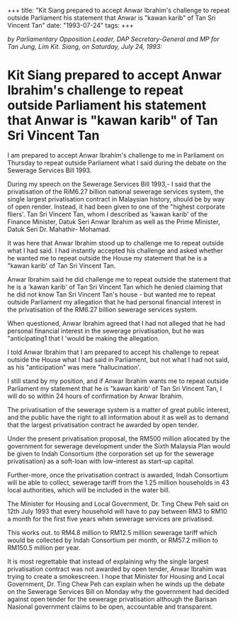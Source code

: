 +++ 
title: "Kit Siang prepared to accept Anwar Ibrahim's challenge to repeat outside Parliament his statement that Anwar is "kawan karib" of Tan Sri Vincent Tan"
date: "1993-07-24"
tags:
+++

_by Parliamentary Opposition Leader, DAP Secretary-General and MP for Tan Jung, Lim Kit. Siang, on Saturday, July 24, 1993:_

# Kit Siang prepared to accept Anwar Ibrahim's challenge to repeat outside Parliament his statement that Anwar is "kawan karib" of Tan Sri Vincent Tan

I am prepared to accept Anwar Ibrahim's challenge to me in Parliament on Thursday to repeat outside Parliament what I said during the debate on the Sewerage Services Bill 1993.</u>

During my speech on the Sewerage Services Bill 1993,- I said that the privatisation of the RiM6.27 billion national sewerage services system, the single largest privatisation contract in Malaysian history, should be by way of open render. Instead, it had been given to one of the "highest corporate fliers'. Tan Sri Vincent Tan, whom I described as 'kawan karib' of the Finance Minister, Datuk Seri Anwar Ibrahim as well as the Prime Minister, Datuk Seri Dr. Mahathir- Mohamad.

It was here that Anwar Ibrahim stood up to challenge me to repeat outside what I had said. I had instantly accepted his challenge and asked whether he wanted me to repeat outside the House my statement that he is a "kawan karib' of Tan Sri Vincent Tan.

Anwar Ibrahim said he did challenge me to repeat outside the statement that he is a 'kawan karib' of Tan Sri Vincent Tan which he denied claiming that he did not know Tan Sri Vincent Tan's house - but wanted me to repeat outside Parliament my allegation that he had personal financial interest in the privatisation of the RM6.27 billion sewerage services system.

When questioned, Anwar Ibrahim agreed that I had not alleged that he had personal financial interest in the sewerage privatisation, but he was "anticipating1 that I 'would be making the allegation.

I told Anwar Ibrahim that I am prepared to accept his challenge to repeat outside the House what I had said in Parliament, but not what I had not said, as his "anticipation" was mere "hallucination'.

I still stand by my position, and if Anwar Ibrahim wants me to repeat outside Parliament my statement that he is "kawan karib' of Tan Sri Vincent Tan, I will do so within 24 hours of confirmation by Anwar Ibrahim.

The privatisation of the sewerage system is a matter of great public interest, and the public have the right to all information about it as well as to demand that the largest privatisation contract he awarded by open tender.

Under the present privatisation proposal, the RM500 million allocated by the government for sewerage development under the Sixth Malaysia Plan would be given to Indah Consortium (the corporation set up for the sewerage privatisation) as a soft-loan with low-interest as start-up capital.

Further-more, once the privatisation contract is awarded, Indah Consortium will be able to collect, sewerage tariff from the 1.25 million households in 43 local authorities, which will be included in the water bill.

The Minister for Housing and Local Government, Dr. Ting Chew Peh said on 12th July 1993 that every household will have to pay between RM3 to RM10 a month for the first five years when sewerage services are privatised.

This works out. to RM4.8 million to RM12.5 million sewerage tariff which would be collected by Indah Consortium per month, or RM57.2 million to RM150.5 million per year.

It is most regrettable that instead of explaining why the single largest privatisation contract was not awarded by open tender, Anwar Ibrahim was trying to create a smokescreen. I hope that Minister for Housing and Local Government, Dr. Ting Chew Peh can explain when he winds up the debate on the Sewerage Services Bill on Monday why the government had decided against open tender for the sewerage privatisation although the Barisan Nasional government claims to be open, accountable and transparent.
 

